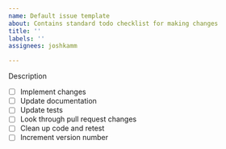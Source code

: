 ```yaml
---
name: Default issue template
about: Contains standard todo checklist for making changes
title: ''
labels: ''
assignees: joshkamm

---
```


Description

*   [ ] Implement changes
*   [ ] Update documentation
*   [ ] Update tests
*   [ ] Look through pull request changes
*   [ ] Clean up code and retest
*   [ ] Increment version number
